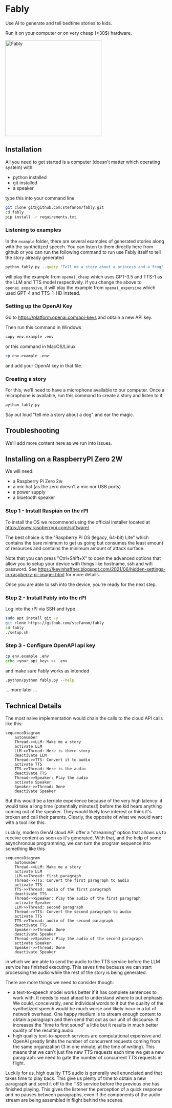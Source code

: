 # Fably

Use AI to generate and tell bedtime stories to kids.

Run it on your computer or on very cheap (<30$) hardware.

<img src="https://raw.githubusercontent.com/stefanom/fably/main/images/fably.webp" alt="Fably" width="300" height="300"/>

## Installation

All you need to get started is a computer (doesn't matter which operating system) with:

* python installed
* git installed
* a speaker

type this into your command line

```sh
git clone git@github.com:stefanom/fably.git
cd fably
pip install -r requirements.txt
```

### Listening to examples

In the `example` folder, there are several examples of generated stories along with the synthetized speech. You can listen to them directly here from github or you can run the following command to run use Fably itself to tell the story already generated

```sh
python fably.py --query "Tell me a story about a princess and a frog" --stories-home=./examples/openai_cheap
```

will play the example from `openai_cheap` which uses GPT-3.5 and TTS-1 as the LLM and TTS model respectively. If you change the above to `openai_expensive`, it will play the example from `openai_expensive` which used GPT-4 and TTS-1-HD instead.

### Setting up the OpenAI Key

Go to https://platform.openai.com/api-keys and obtain a new API key.

Then run this command in Windows

```sh
copy env.example .env
```

or this command in MacOS/Linux

```sh
cp env.example .env
```

and add your OpenAI key in that file.

### Creating a story

For this, we'll need to have a microphone available to our computer. Once a microphone is available, run this command to create a story and listen to it:

```bash
python fably.py 
```

Say out loud "tell me a story about a dog" and ear the magic.

## Troubleshooting

We'll add more content here as we run into issues.

## Installing on a RaspberryPI Zero 2W

We will need:

* a Raspberry Pi Zero 2w
* a mic hat (as the zero doesn't a mic nor USB ports)
* a power supply
* a bluetooth speaker

### Step 1 - Install Raspian on the rPI

To install the OS we recommend using the official installer located at https://www.raspberrypi.com/software/.

The best choice is the "Raspberry Pi OS (legacy, 64-bit) Lite" which contains the bare minimum to get us going but consumes the least amount of resources and contains the minimum amount of attack surface.

Note that you can press "Ctrl+Shift+X" to open the advanced options that allow you to setup your device with things like hostname, ssh and wifi password. See https://kevinhaffner.blogspot.com/2021/06/hidden-settings-in-raspberry-pi-imager.html for more details.

Once you are able to ssh into the device, you're ready for the next step.

### Step 2 - Install Fably into the rPI

Log into the rPI via SSH and type

```bash
sudo apt install git -y
git clone https://github.com/stefanom/fably
cd fably
./setup.sh
```

### Step 3 - Configure OpenAPI api key

```bash
cp env.example .env
echo <your_api_key> >> .env
```

and make sure Fably works as intended

```bash
.python/python fably.py --help
```

... more later ...

## Technical Details

The most naive implementation would chain the calls to the cloud API calls like this:

```mermaid
sequenceDiagram
    autonumber
    Thread->>LLM: Make me a story
    activate LLM 
    LLM->>Thread: Here is there story
    deactivate LLM
    Thread->>TTS: Convert it to audio
    activate TTS
    TTS->>Thread: Here is the audio
    deactivate TTS
    Thread->>Speaker: Play the audio
    activate Speaker
    Speaker->>Thread: Done
    deactivate Speaker
```

But this would be a terrible experience because of the very high latency: it would take a long time (potentially minutes!) before the kid hears anything coming out of the speaker. They would likely lose interest or think it's broken and call their parents. Clearly, the opposite of what we would want with a tool like this.

Luckily, modern GenAI cloud API offer a "streaming" option that allows us to receive content as soon as it's generated. With that, and the help of some asynchronous programming, we can turn the program sequence into something like this

```mermaid
sequenceDiagram
    autonumber
    Thread->>LLM: Make me a story
    activate LLM 
    LLM->>Thread: first paragraph
    Thread->>TTS: Convert the first paragraph to audio
    activate TTS
    TTS->>Thread: audio of the first paragraph
    deactivate TTS
    Thread->>Speaker: Play the audio of the first paragraph
    activate Speaker
    LLM->>Thread: second paragraph
    Thread->>TTS: Convert the second paragraph to audio
    activate TTS
    TTS->>Thread: audio of the second paragraph
    deactivate TTS
    Speaker->>Thread: Done
    deactivate Speaker
    Thread->>Speaker: Play the audio of the second paragraph
    activate Speaker
    Speaker->>Thread: Done
    deactivate Speaker
```

in which we are able to send the audio to the TTS service before the LLM service has finished executing. This saves time because we can start processing the audio while the rest of the story is being generated.

There are more things we need to consider though:

* a text-to-speech model works better if it has complete sentences to work with. It needs to read ahead to understand where to put enphasis. We could, conceivably, send individual words to it but the quality of the synthetized speech would be much worse and likely incur in a lot of network overhead. One happy medium is to stream enough content to obtain a paragraph and then send that out as our unit of discourse. It increases the "time to first sound" a little but it results in much better quality of the resulting audio.
* high quality text-to-speech services are computational expensive and OpenAI greatly limits the number of concurrent requests coming from the same organization (3 in one minute, at the time of writing). This means that we can't just fire new TTS requests each time we get a new paragraph: we need to gate the number of concurrent TTS requests in flight.

Luckily for us, high quality TTS audio is generally well enunciated and that takes time to play back. This give us plenty of time to obtain a new paragraph and send it off to the TSS service before the previous one has finished playing. This gives the listener the perception of a quick response and no pauses between paragraphs, even if the components of the audio stream are being assembled in flight behind the scenes.
